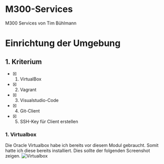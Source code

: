 # M300-Services
M300 Services von Tim Bühlmann

# Einrichtung der Umgebung

## 1. Kriterium
- [x] 1. VirtualBox
- [x] 2. Vagrant
- [x] 3. Visualstudio-Code
- [x] 4. Git-Client
- [x] 5. SSH-Key für Client erstellen

### 1. Virtualbox

Die Oracle Virtualbox habe ich bereits vor diesem Modul gebraucht. Somit hatte ich diese bereits installiert. Dies sollte der folgenden Screenshot zeigen.
![](https://github.com/tbztim/M300-Services/blob/master/00-Bilder/Virtualbox.png "Virtualbox")